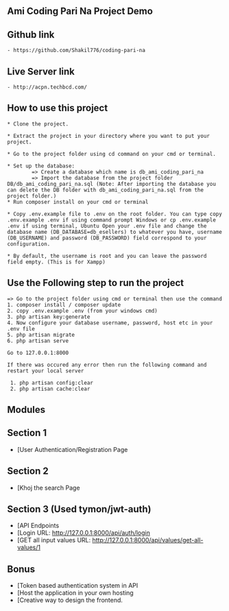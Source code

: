 
<p align="center"><h2>Ami Coding Pari Na Project Demo</h2></p>

## Github link
	- https://github.com/Shakil776/coding-pari-na

## Live Server link
    - http://acpn.techbcd.com/

## How to use this project

    * Clone the project.

    * Extract the project in your directory where you want to put your project.

    * Go to the project folder using cd command on your cmd or terminal.

    * Set up the database: 
            => Create a database which name is db_ami_coding_pari_na
            => Import the database from the project folder DB/db_ami_coding_pari_na.sql (Note: After importing the database you can delete the DB folder with db_ami_coding_pari_na.sql from the project folder.)
    * Run composer install on your cmd or terminal

    * Copy .env.example file to .env on the root folder. You can type copy .env.example .env if using command prompt Windows or cp .env.example .env if using terminal, Ubuntu Open your .env file and change the database name (DB_DATABASE=db_esellers) to whatever you have, username (DB_USERNAME) and password (DB_PASSWORD) field correspond to your configuration.

    * By default, the username is root and you can leave the password field empty. (This is for Xampp)

## Use the Following step to run the project 
    => Go to the project folder using cmd or terminal then use the command
    1. composer install / composer update
    2. copy .env.example .env (from your windows cmd)
    3. php artisan key:generate
    4. Now configure your database username, password, host etc in your .env file
    5. php artisan migrate
    6. php artisan serve

    Go to 127.0.0.1:8000

    If there was occured any error then run the following command and restart your local server

     1. php artisan config:clear
     2. php artisan cache:clear



## Modules

## Section 1

- [User Authentication/Registration Page

## Section 2

- [Khoj the search Page

## Section 3 (Used tymon/jwt-auth)

- [API Endpoints
- [Login URL: http://127.0.0.1:8000/api/auth/login
- [GET all input values URL: http://127.0.0.1:8000/api/values/get-all-values/1


## Bonus

- [Token based authentication system in API
- [Host the application in your own hosting
- [Creative way to design the frontend.


